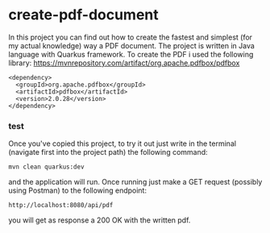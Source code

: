 # create-pdf-document

In this project you can find out how to create the fastest and simplest (for my actual knowledge) way a PDF document.
The project is written in Java language with Quarkus framework. To create the PDF i used the following library:
https://mvnrepository.com/artifact/org.apache.pdfbox/pdfbox
```
<dependency>
  <groupId>org.apache.pdfbox</groupId>
  <artifactId>pdfbox</artifactId>
  <version>2.0.28</version>
</dependency>
```

### test

Once you've copied this project, to try it out just write in the terminal (navigate first into the project path) the following command:
```
mvn clean quarkus:dev
```
and the application will run. Once running just make a GET request (possibly using Postman) to the following endpoint:
```
http://localhost:8080/api/pdf
```
you will get as response a 200 OK with the written pdf.

